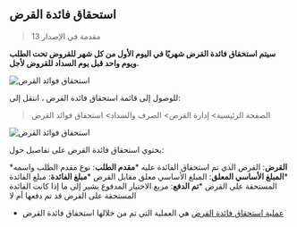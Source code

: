 ## استحقاق فائدة القرض

> مقدمة في الإصدار 13

**سيتم استحقاق فائدة القرض شهريًا في اليوم الأول من كل شهر للقروض تحت الطلب ويوم واحد قبل يوم السداد للقروض لأجل.**

![استحقاق فوائد القرض](https://docs.erpnext.com/files/loan-interest-accrual-flow.png)

للوصول إلى قائمة استحقاق فائدة القرض ، انتقل إلى:

> الصفحة الرئيسية> إدارة القرض> الصرف والسداد> استحقاق فوائد القرض

![استحقاق فوائد القرض](https://docs.erpnext.com/files/loan-interest-accrual.png)

يحتوي استحقاق فائدة القرض على تفاصيل حول:

***القرض**: القرض الذي تم استحقاق الفائدة عليه
***مقدم الطلب**: نوع مقدم الطلب واسمه
***المبلغ الأساسي المعلق**: المبلغ الأساسي معلق مقابل القرض
***مبلغ الفائدة**: مبلغ الفائدة المستحقة على القرض
***تم الدفع**: مربع الاختيار المدفوع يشير إلى ما إذا كانت الفائدة المستحقة على القرض قد تم دفعها أم لا
* [عملية استحقاق فائدة القرض](https://docs.erpnext.com/docs/v13/user/manual/en/loan-management/process-loan-interest-accrual) هي العملية التي تم من خلالها استحقاق فائدة القرض